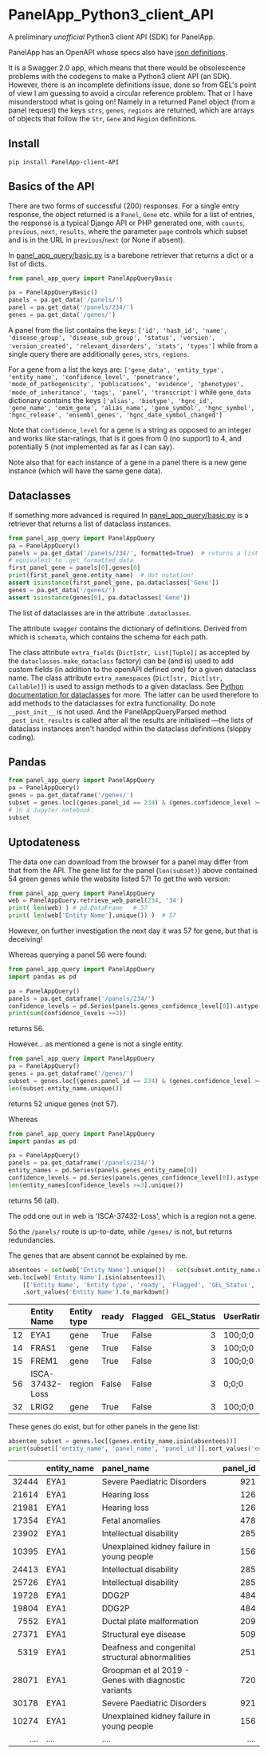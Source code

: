 # PanelApp_Python3_client_API
A preliminary _unofficial_ Python3 client API (SDK) for PanelApp.

PanelApp has an OpenAPI whose specs also have [json definitions](https://panelapp.genomicsengland.co.uk/api/docs/?format=openapi).

It is a Swagger 2.0 app, which means that there would be obsolescence problems 
with the codegens to make a Python3 client API (an SDK).
However, there is an incomplete definitions issue, 
done so from GEL's point of view I am guessing to avoid a circular reference problem. 
That or I have misunderstood what is going on!
Namely in a returned Panel object (from a panel request) the keys `strs`, `genes`, `regions` are returned,
which are arrays of objects that follow the `Str`, `Gene` and `Region` definitions.

## Install

```shell script
pip install PanelApp-client-API
```

## Basics of the API
There are two forms of successful (200) responses.
For a single entry response, the object returned is a `Panel`, `Gene` etc. while for a list of entries, 
the response is a typical Django API or PHP generated one, with `counts`, `previous`, `next`, `results`,
where the parameter `page` controls which subset and is in the URL in `previous`/`next` (or None if absent).

In [panel_app_query/basic.py](panel_app_query/basic.py) is a barebone retriever that returns a dict or a list of dicts.

```python
from panel_app_query import PanelAppQueryBasic

pa = PanelAppQueryBasic()
panels = pa.get_data('/panels/')
panel = pa.get_data('/panels/234/')
genes = pa.get_data('/genes/')
```
A panel from the list contains the keys:
`['id', 'hash_id', 'name', 'disease_group', 'disease_sub_group', 'status', 'version', 'version_created', 'relevant_disorders', 'stats', 'types']`
while from a single query there are additionally `genes`, `strs`, `regions`.

For a gene from a list the keys are:
`['gene_data', 'entity_type', 'entity_name', 'confidence_level', 'penetrance', 'mode_of_pathogenicity', 'publications', 'evidence', 'phenotypes', 'mode_of_inheritance', 'tags', 'panel', 'transcript']`
while `gene_data` dictionary contains the 
keys `['alias', 'biotype', 'hgnc_id', 'gene_name', 'omim_gene', 'alias_name', 'gene_symbol', 'hgnc_symbol', 'hgnc_release', 'ensembl_genes', 'hgnc_date_symbol_changed']`


Note that `confidence_level` for a gene is a string as opposed to an integer and
works like star-ratings, that is it goes from 0 (no support) to 4, and potentially 5 (not implemented as far as I can say).

Note also that for each instance of a gene in a panel there is a new gene instance (which will have the same gene data).

## Dataclasses

If something more advanced is required In [panel_app_query/basic.py](panel_app_query/parsed.py)
is a retriever that returns a list of dataclass instances.

```python
from panel_app_query import PanelAppQuery
pa = PanelAppQuery()
panels = pa.get_data('/panels/234/', formatted=True)  # returns a list of types.Panel
# equivalent to .get_formatted_data
first_panel_gene = panels[0].genes[0]
print(first_panel_gene.entity_name)  # dot notation!
assert isinstance(first_panel_gene, pa.dataclasses['Gene'])
genes = pa.get_data('/genes/')
assert isinstance(genes[0], pa.dataclasses['Gene'])
```

The list of dataclasses are in the attribute `.dataclasses`.

The attribute `swagger` contains the dictionary of definitions. 
Derived from which is `schemata`, which contains the schema for each path.

The class attribute `extra_fields`
(`Dict[str, List[Tuple]]` as accepted by the `dataclasses.make_dataclass` factory)
can be (and is) used to add custom fields (in addition to the openAPI defined one) for a given dataclass name.
The class attribute `extra_namespaces` (`Dict[str, Dict[str, Callable]]`) is used to assign methods to a given dataclass.
See [Python documentation for dataclasses](https://docs.python.org/3/library/dataclasses.html) for more.
The latter can be used therefore to add methods to the dataclasses for extra functionality.
Do note `__post_init__` is not used. And the PanelAppQueryParsed method `_post_init_results` is called after 
all the results are initialised —the lists of dataclass instances aren't handed 
within the dataclass definitions (sloppy coding).

## Pandas

```python
from panel_app_query import PanelAppQuery
pa = PanelAppQuery()
genes = pa.get_dataframe('/genes/')
subset = genes.loc[(genes.panel_id == 234) & (genes.confidence_level >= 3)]
# in a Jupyter notebook:
subset
```

## Uptodateness

The data one can download from the browser for a panel may differ from that from the API.
The gene list for the panel (`len(subset)`) above contained 54 green genes while the website listed 57!
To get the web version:

```python
from panel_app_query import PanelAppQuery
web = PanelAppQuery.retrieve_web_panel(234, '34')
print( len(web) ) # pd.DataFrame   # 57
print( len(web['Entity Name'].unique()) )  # 57
```
However, on further investigation the next day it was 57 for gene, but that is deceiving!

Whereas querying a panel 56 were found:

```python
from panel_app_query import PanelAppQuery
import pandas as pd

pa = PanelAppQuery()
panels = pa.get_dataframe('/panels/234/')
confidence_levels = pd.Series(panels.genes_confidence_level[0]).astype(int)
print(sum(confidence_levels >=3))
```
returns 56.

However... as mentioned a gene is not a single entity.

```python
from panel_app_query import PanelAppQuery
pa = PanelAppQuery()
genes = pa.get_dataframe('/genes/')
subset = genes.loc[(genes.panel_id == 234) & (genes.confidence_level >= 3)]
len(subset.entity_name.unique())
```

returns 52 unique genes (not 57).

Whereas
```python
from panel_app_query import PanelAppQuery
import pandas as pd

pa = PanelAppQuery()
panels = pa.get_dataframe('/panels/234/')
entity_names = pd.Series(panels.genes_entity_name[0])
confidence_levels = pd.Series(panels.genes_confidence_level[0]).astype(int)
len(entity_names[confidence_levels >=3].unique())
```
returns 56 (all).

The odd one out in web is 'ISCA-37432-Loss', which is a region not a gene.

So the `/panels/` route is up-to-date, while `/genes/` is not, but returns redundancies.

The genes that are absent cannot be explained by me.

```python
absentees = set(web['Entity Name'].unique()) - set(subset.entity_name.unique())
web.loc[web['Entity Name'].isin(absentees)]\
    [['Entity Name', 'Entity type', 'ready', 'Flagged', 'GEL_Status', 'UserRatings_Green_amber_red' ]]\
    .sort_values('Entity Name').to_markdown()
```


|    | Entity Name     | Entity type   | ready   | Flagged   |   GEL_Status | UserRatings_Green_amber_red   |
|---:|:----------------|:--------------|:--------|:----------|-------------:|:------------------------------|
| 12 | EYA1            | gene          | True    | False     |            3 | 100;0;0                       |
| 14 | FRAS1           | gene          | True    | False     |            3 | 100;0;0                       |
| 15 | FREM1           | gene          | True    | False     |            3 | 100;0;0                       |
| 56 | ISCA-37432-Loss | region        | False   | False     |            3 | 0;0;0                         |
| 32 | LRIG2           | gene          | True    | False     |            3 | 100;0;0                       |

These genes do exist, but for other panels in the gene list:

```python
absentee_subset = genes.loc[(genes.entity_name.isin(absentees))]
print(subset[['entity_name', 'panel_name', 'panel_id']].sort_values('entity_name').to_markdown())
```

|       | entity_name   | panel_name                                           |   panel_id |
|------:|:--------------|:-----------------------------------------------------|-----------:|
| 32444 | EYA1          | Severe Paediatric Disorders                          |        921 |
| 21614 | EYA1          | Hearing loss                                         |        126 |
| 21981 | EYA1          | Hearing loss                                         |        126 |
| 17354 | EYA1          | Fetal anomalies                                      |        478 |
| 23902 | EYA1          | Intellectual disability                              |        285 |
| 10395 | EYA1          | Unexplained kidney failure in young people           |        156 |
| 24413 | EYA1          | Intellectual disability                              |        285 |
| 25726 | EYA1          | Intellectual disability                              |        285 |
| 19728 | EYA1          | DDG2P                                                |        484 |
| 19804 | EYA1          | DDG2P                                                |        484 |
|  7552 | EYA1          | Ductal plate malformation                            |        209 |
| 27371 | EYA1          | Structural eye disease                               |        509 |
|  5319 | EYA1          | Deafness and congenital structural abnormalities     |        251 |
| 28071 | EYA1          | Groopman et al 2019 - Genes with diagnostic variants |        720 |
| 30178 | EYA1          | Severe Paediatric Disorders                          |        921 |
| 10274 | EYA1          | Unexplained kidney failure in young people           |        156 |
| ....  | ....          |    ....  | ....          |      
